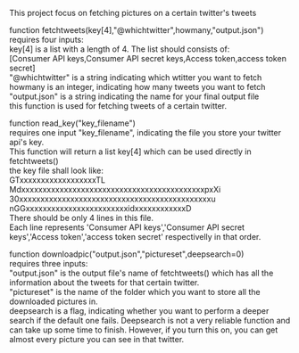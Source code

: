 This project focus on fetching pictures on a certain twitter's tweets

function fetchtweets(key[4],"@whichtwitter",howmany,"output.json")  
requires four inputs:  
  key[4] is a list with a length of 4. The list should consists of:  
    [Consumer API keys,Consumer API secret keys,Access token,access token secret]  
  "@whichtwitter" is a string indicating which wtitter you want to fetch  
  howmany is an integer, indicating how many tweets you want to fetch  
  "output.json" is a string indicating the name for your final output file  
this function is used for fetching tweets of a certain twitter.  

function read_key("key_filename")  
requires one input "key_filename", indicating the file you store your twitter api's key.  
This function will return a list key[4] which can be used directly in fetchtweets()  
the key file shall look like:  
  GTxxxxxxxxxxxxxxxxxxTL  
  MdxxxxxxxxxxxxxxxxxxxxxxxxxxxxxxxxxxxxxxxxxxxpxXi  
  30xxxxxxxxxxxxxxxxxxxxxxxxxxxxxxxxxxxxxxxxxxxxxu  
  nGGxxxxxxxxxxxxxxxxxxxxxxxxidxxxxxxxxxxxxD  
There should be only 4 lines in this file.  
Each line represents 'Consumer API keys','Consumer API secret keys','Access token','access token secret' respectivelly in that order.  

function downloadpic("output.json","pictureset",deepsearch=0)  
requires three inputs:  
  "output.json" is the output file's name of fetchtweets() which has all the information about the tweets for that certain twitter.  
  "pictureset" is the name of the folder which you want to store all the downloaded pictures in.  
  deepsearch is a flag, indicating whether you want to perform a deeper search if the default one fails. Deepsearch is not a very reliable function and can take up some time to finish. However, if you turn this on, you can get almost every picture you can see in that twitter.
